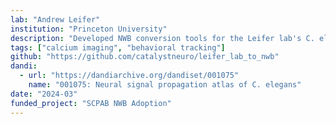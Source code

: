 ```yaml
---
lab: "Andrew Leifer"
institution: "Princeton University"
description: "Developed NWB conversion tools for the Leifer lab's C. elegans neural imaging datasets. The conversion pipeline handles complex whole-brain calcium imaging data combined with optogenetic stimulation, supporting systematic mapping of neural signal propagation across thousands of neuron pairs in the worm nervous system."
tags: ["calcium imaging", "behavioral tracking"]
github: "https://github.com/catalystneuro/leifer_lab_to_nwb"
dandi:
  - url: "https://dandiarchive.org/dandiset/001075"
    name: "001075: Neural signal propagation atlas of C. elegans"
date: "2024-03"
funded_project: "SCPAB NWB Adoption"
---
```

